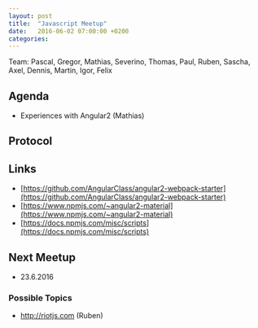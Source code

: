 ```yaml
---
layout: post
title:  "Javascript Meetup"
date:   2016-06-02 07:00:00 +0200
categories:
---
```


Team: Pascal, Gregor, Mathias, Severino, Thomas, Paul, Ruben, Sascha, Axel, Dennis, Martin, Igor, Felix

## Agenda

- Experiences with Angular2 (Mathias)

## Protocol

## Links
- [https://github.com/AngularClass/angular2-webpack-starter](https://github.com/AngularClass/angular2-webpack-starter)
- [https://www.npmjs.com/~angular2-material](https://www.npmjs.com/~angular2-material)
- [https://docs.npmjs.com/misc/scripts](https://docs.npmjs.com/misc/scripts)

## Next Meetup

- 23.6.2016

### Possible Topics
- http://riotjs.com (Ruben) 
